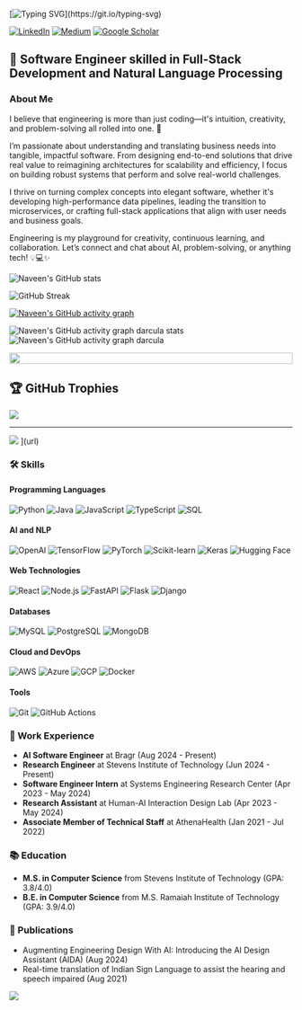 <!-- Dynamic Typing SVG for welcome message -->
[![Typing SVG](https://readme-typing-svg.herokuapp.com?font=Courier+new&size=30&duration=5000&color=%23F7F7F7&background=%23000000&center=true&vCenter=true&width=800&height=100&lines=Welcome+to+my+profile%2C+I'm+Naveen!)](https://git.io/typing-svg)


[![LinkedIn](https://img.shields.io/badge/LinkedIn-0077B5?style=for-the-badge&logo=linkedin&logoColor=white)](https://linkedin.com/in/naveen-renii)
[![Medium](https://img.shields.io/badge/Medium-12100E?style=for-the-badge&logo=medium&logoColor=white)](https://medium.com/@naveenrenji)
[![Google Scholar](https://img.shields.io/badge/Google_Scholar-4285F4?style=for-the-badge&logo=google-scholar&logoColor=white)](https://scholar.google.com/citations?user=your-google-scholar-id)

## 🚀 Software Engineer skilled in Full-Stack Development and Natural Language Processing

### About Me
I believe that engineering is more than just coding—it's intuition, creativity, and problem-solving all rolled into one. 🚀

I’m passionate about understanding and translating business needs into tangible, impactful software. From designing end-to-end solutions that drive real value to reimagining architectures for scalability and efficiency, I focus on building robust systems that perform and solve real-world challenges.

I thrive on turning complex concepts into elegant software, whether it's developing high-performance data pipelines, leading the transition to microservices, or crafting full-stack applications that align with user needs and business goals.

Engineering is my playground for creativity, continuous learning, and collaboration. Let’s connect and chat about AI, problem-solving, or anything tech! 💡💻✨

<!-- Detailed GitHub Stats Card -->
![Naveen's GitHub stats](http://github-profile-summary-cards.vercel.app/api/cards/profile-details?username=naveenrenji&theme=darcula)

<!-- GitHub Streak Stats -->
![GitHub Streak](https://github-readme-streak-stats.herokuapp.com/?user=naveenrenji&theme=dark)

<!-- GitHub Activity Graph --> 
[![Naveen's GitHub activity graph](https://github-readme-activity-graph.vercel.app/graph?username=naveenrenji&theme=react-dark&hide_border=true)](https://github.com/naveenrenji/github-readme-activity-graph) 

![Naveen's GitHub activity graph darcula stats](http://github-profile-summary-cards.vercel.app/api/cards/stats?username=naveenrenji&theme=darcula)
![Naveen's GitHub activity graph darcula](http://github-profile-summary-cards.vercel.app/api/cards/productive-time?username=naveenrenji&theme=darcula&utcOffset=8)

<!-- Footer Image or Animation -->
<img src="https://i.imgur.com/dBaSKWF.gif" height="20" width="100%">


## 🏆 GitHub Trophies
![](https://github-profile-trophy.vercel.app/?username=naveenrenji&theme=radical&no-frame=false&no-bg=true&margin-w=4)

---
[![](https://visitcount.itsvg.in/api?id=your-username&icon=0&color=0)](https://visitcount.itsvg.in)
](url)

### 🛠️ Skills

#### Programming Languages
![Python](https://img.shields.io/badge/Python-3776AB?style=for-the-badge&logo=python&logoColor=white)
![Java](https://img.shields.io/badge/Java-ED8B00?style=for-the-badge&logo=java&logoColor=white)
![JavaScript](https://img.shields.io/badge/JavaScript-F7DF1E?style=for-the-badge&logo=javascript&logoColor=black)
![TypeScript](https://img.shields.io/badge/TypeScript-007ACC?style=for-the-badge&logo=typescript&logoColor=white)
![SQL](https://img.shields.io/badge/SQL-4479A1?style=for-the-badge&logo=mysql&logoColor=white)

#### AI and NLP
![OpenAI](https://img.shields.io/badge/OpenAI-412991?style=for-the-badge&logo=openai&logoColor=white)
![TensorFlow](https://img.shields.io/badge/TensorFlow-FF6F00?style=for-the-badge&logo=tensorflow&logoColor=white)
![PyTorch](https://img.shields.io/badge/PyTorch-EE4C2C?style=for-the-badge&logo=pytorch&logoColor=white)
![Scikit-learn](https://img.shields.io/badge/Scikit_learn-F7931E?style=for-the-badge&logo=scikit-learn&logoColor=white)
![Keras](https://img.shields.io/badge/Keras-D00000?style=for-the-badge&logo=keras&logoColor=white)
![Hugging Face](https://img.shields.io/badge/Hugging_Face-FFD21E?style=for-the-badge&logo=huggingface&logoColor=black)

#### Web Technologies
![React](https://img.shields.io/badge/React-20232A?style=for-the-badge&logo=react&logoColor=61DAFB)
![Node.js](https://img.shields.io/badge/Node.js-339933?style=for-the-badge&logo=nodedotjs&logoColor=white)
![FastAPI](https://img.shields.io/badge/FastAPI-009688?style=for-the-badge&logo=fastapi&logoColor=white)
![Flask](https://img.shields.io/badge/Flask-000000?style=for-the-badge&logo=flask&logoColor=white)
![Django](https://img.shields.io/badge/Django-092E20?style=for-the-badge&logo=django&logoColor=white)

#### Databases
![MySQL](https://img.shields.io/badge/MySQL-4479A1?style=for-the-badge&logo=mysql&logoColor=white)
![PostgreSQL](https://img.shields.io/badge/PostgreSQL-316192?style=for-the-badge&logo=postgresql&logoColor=white)
![MongoDB](https://img.shields.io/badge/MongoDB-4EA94B?style=for-the-badge&logo=mongodb&logoColor=white)

#### Cloud and DevOps
![AWS](https://img.shields.io/badge/AWS-232F3E?style=for-the-badge&logo=amazon-aws&logoColor=white)
![Azure](https://img.shields.io/badge/Azure-0089D6?style=for-the-badge&logo=microsoft-azure&logoColor=white)
![GCP](https://img.shields.io/badge/GCP-4285F4?style=for-the-badge&logo=google-cloud&logoColor=white)
![Docker](https://img.shields.io/badge/Docker-2496ED?style=for-the-badge&logo=docker&logoColor=white)

#### Tools
![Git](https://img.shields.io/badge/Git-F05032?style=for-the-badge&logo=git&logoColor=white)
![GitHub Actions](https://img.shields.io/badge/GitHub_Actions-2088FF?style=for-the-badge&logo=github-actions&logoColor=white)

### 🏢 Work Experience

- **AI Software Engineer** at Bragr (Aug 2024 - Present)
- **Research Engineer** at Stevens Institute of Technology (Jun 2024 - Present)
- **Software Engineer Intern** at Systems Engineering Research Center (Apr 2023 - May 2024)
- **Research Assistant** at Human-AI Interaction Design Lab (Apr 2023 - May 2024)
- **Associate Member of Technical Staff** at AthenaHealth (Jan 2021 - Jul 2022)

### 📚 Education

- **M.S. in Computer Science** from Stevens Institute of Technology (GPA: 3.8/4.0)
- **B.E. in Computer Science** from M.S. Ramaiah Institute of Technology (GPA: 3.9/4.0)

### 📝 Publications

- Augmenting Engineering Design With AI: Introducing the AI Design Assistant (AIDA) (Aug 2024)
- Real-time translation of Indian Sign Language to assist the hearing and speech impaired (Aug 2021)


![](https://komarev.com/ghpvc/?username=naveenrenii&color=blueviolet)







